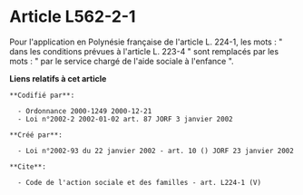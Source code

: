 # Article L562-2-1

Pour l'application en Polynésie française de l'article L. 224-1, les mots : " dans les conditions prévues à l'article L.
223-4 " sont remplacés par les mots : " par le service chargé de l'aide sociale à l'enfance ".

**Liens relatifs à cet article**

	**Codifié par**:

	  - Ordonnance 2000-1249 2000-12-21
	  - Loi n°2002-2 2002-01-02 art. 87 JORF 3 janvier 2002

	**Créé par**:

	  - Loi n°2002-93 du 22 janvier 2002 - art. 10 () JORF 23 janvier 2002

	**Cite**:

	  - Code de l'action sociale et des familles - art. L224-1 (V)
